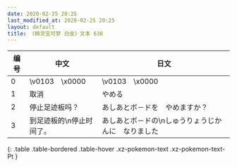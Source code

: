 ```yaml
---
date: 2020-02-25 20:25
last_modified_at: 2020-02-25 20:25
layout: default
title: 《精灵宝可梦 白金》文本 638
---
```

| 编号 | 中文 | 日文 |
| ---- | ---- | ---- |
| 0 | \v0103　\x0000 | \v0103　\x0000 |
| 1 | 取消 | やめる |
| 2 | 停止足迹板吗？ | あしあとボ－ドを　やめますか？ |
| 3 | 到足迹板的\n停止时间了。 | あしあとボ－ドの\nしゅうりょうじかんに　なりました |
{: .table .table-bordered .table-hover .xz-pokemon-text .xz-pokemon-text-Pt }